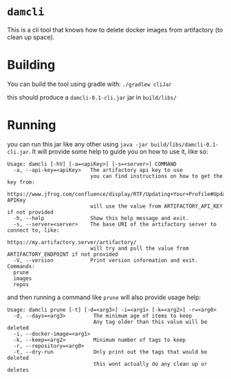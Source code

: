 # `damcli`

This is a cli tool that knows how to delete docker images from artifactory (to clean up space).

# Building
You can build the tool using gradle with:
`./gradlew cliJar`

this should produce a `damcli-0.1-cli.jar` jar in `build/libs/`

# Running

you can run this jar like any other using
`java -jar build/libs/damcli-0.1-cli.jar`.
It will provide some help to guide you on how to use it, like so:

```
Usage: damcli [-hV] [-a=<apiKey>] [-s=<server>] COMMAND
  -a, --api-key=<apiKey>   The artifactory api key to use
                           you can find instructions on how to get the key from:
                             https://www.jfrog.com/confluence/display/RTF/Updating+Your+Profile#UpdatingYourProfile-APIKey
                           will use the value from ARTIFACTORY_API_KEY if not provided
  -h, --help               Show this help message and exit.
  -s, --server=<server>    The base URI of the artifactory server to connect to, like:
                             https://my.artifactory.server/artifactory/
                           will try and pull the value from ARTIFACTORY_ENDPOINT if not provided
  -V, --version            Print version information and exit.
Commands:
  prune
  images
  repos
```

and then running a command like `prune` will also provide usage help:
```
Usage: damcli prune [-t] [-d=<arg3>] -i=<arg1> [-k=<arg2>] -r=<arg0>
  -d, --days=<arg3>         The minimum age of items to keep
                            Any tag older than this value will be deleted
  -i, --docker-image=<arg1>
  -k, --keep=<arg2>         Minimum number of tags to keep
  -r, --repository=<arg0>
  -t, --dry-run             Only print out the tags that would be deleted
                            this wont actually do any clean up or deletes
```
